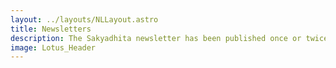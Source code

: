```yaml
---
layout: ../layouts/NLLayout.astro
title: Newsletters
description: The Sakyadhita newsletter has been published once or twice a year since 1990 and currently is mailed to its members. It contains information on the Sakyadhita International conferences,  reviews of published books related to women and Buddhism, and other articles of interest to women practitioners. All articles are written by Sakyadhita members on a volunteer basis.
image: Lotus_Header
---
```

